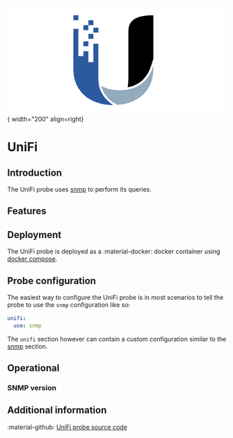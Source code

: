 ![UniFi-Probe](../../images/probe_unifi.png){ width="200" align=right}

# UniFi

## Introduction

The UniFi probe uses [snmp](snmp.md) to perform its queries.

## Features

## Deployment

The UniFi probe is deployed as a :material-docker: docker container using [docker compose](appliance/docker_compose.md).

## Probe configuration

The easiest way to configure the UniFi probe is in most scenarios to tell the probe to use the `snmp` configuration like so:

```yaml
unifi:
  use: snmp
```

The `unifi` section however can contain a custom configuration similar to the [snmp](snmp.md) section.

## Operational

### SNMP version


## Additional information

:material-github: [UniFi probe source code](https://github.com/infrasonar/unifi-probe)